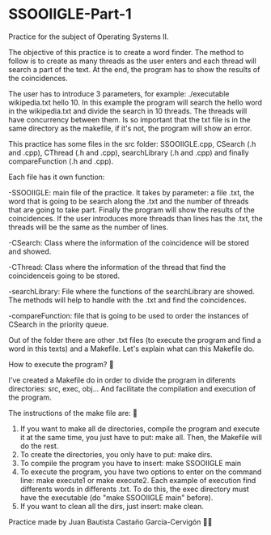 # SSOOIIGLE-Part-1
Practice for the subject of Operating Systems II.

The objective of this practice is to create a word finder. The method to follow is to create as many threads as the user enters and each thread will search a part of the text. At the end, 
the program has to show the results of the coincidences. 

The user has to introduce 3 parameters, for example: ./executable wikipedia.txt hello 10. In this example the program will search the hello word in the wikipedia.txt and divide the search 
in 10 threads. The threads will have concurrency between them. Is so important that the txt file is in the same directory as the makefile, if it's not, the program will show an error.

This practice has some files in the src folder: SSOOIIGLE.cpp, CSearch (.h and .cpp), CThread (.h and .cpp), searchLibrary (.h and .cpp) and finally compareFunction (.h and .cpp).

Each file has it own function:

 -SSOOIIGLE: main file of the practice. It takes by parameter: a file .txt, the word that is going to be search along the .txt and the number of threads that are going to take part. 
	Finally the program will show the results of the coincidences. If the user introduces more threads than lines has the .txt, the threads will be the same as the number of lines.

 -CSearch: Class where the information of the coincidence will be stored and showed.

 -CThread: Class where the information of the thread that find the coincidenceis going to be stored.
	  
 -searchLibrary: File where the functions of the searchLibrary are showed. The methods will help to handle with the .txt and find the coincidences.

 -compareFunction: file that is going to be used to order the instances of CSearch in the priority queue.

Out of the folder there are other .txt files (to execute the program and find a word in this texts) and a Makefile. Let's explain what can this Makefile do.

How to execute the program? 🤔

I've created a Makefile do in order to divide the program in diferents directories: src, exec, obj... And facilitate the compilation and execution of the program.

The instructions of the make file are: 📖
   1. If you want to make all de directories, compile the program and execute it at the same time, you just have to put: make all. Then, the Makefile will do the rest.
   2. To create the directories, you only have to put: make dirs.
   3. To compile the program you have to insert: make SSOOIIGLE main
   4. To execute the program, you have two options to enter on the command line: make execute1 or make execute2. Each example of execution find differents words in differents .txt. To do this, the exec directory must have the executable (do "make SSOOIIGLE main" before).
   5. If you want to clean all the dirs, just insert: make clean.

Practice made by Juan Bautista Castaño García-Cervigón 👨‍🎓
